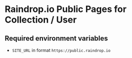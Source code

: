 # Raindrop.io Public Pages for Collection / User

## Required environment variables
- `SITE_URL` in format `https://public.raindrop.io`